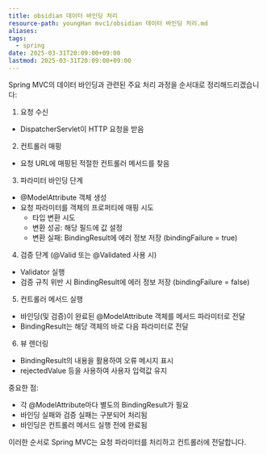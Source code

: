 ```yaml
---
title: obsidian 데이터 바인딩 처리
resource-path: youngHan mvc1/obsidian 데이터 바인딩 처리.md
aliases:
tags:
  - spring
date: 2025-03-31T20:09:00+09:00
lastmod: 2025-03-31T20:09:00+09:00
---
```

Spring MVC의 데이터 바인딩과 관련된 주요 처리 과정을 순서대로 정리해드리겠습니다:

1. 요청 수신
- DispatcherServlet이 HTTP 요청을 받음

2. 컨트롤러 매핑
- 요청 URL에 매핑된 적절한 컨트롤러 메서드를 찾음

3. 파라미터 바인딩 단계
- @ModelAttribute 객체 생성
- 요청 파라미터를 객체의 프로퍼티에 매핑 시도
  - 타입 변환 시도
  - 변환 성공: 해당 필드에 값 설정
  - 변환 실패: BindingResult에 에러 정보 저장 (bindingFailure = true)

4. 검증 단계 (@Valid 또는 @Validated 사용 시)
- Validator 실행 
- 검증 규칙 위반 시 BindingResult에 에러 정보 저장 (bindingFailure = false)

5. 컨트롤러 메서드 실행
- 바인딩(및 검증)이 완료된 @ModelAttribute 객체를 메서드 파라미터로 전달
- BindingResult는 해당 객체의 바로 다음 파라미터로 전달

6. 뷰 렌더링
- BindingResult의 내용을 활용하여 오류 메시지 표시
- rejectedValue 등을 사용하여 사용자 입력값 유지

중요한 점:
- 각 @ModelAttribute마다 별도의 BindingResult가 필요
- 바인딩 실패와 검증 실패는 구분되어 처리됨
- 바인딩은 컨트롤러 메서드 실행 전에 완료됨

이러한 순서로 Spring MVC는 요청 파라미터를 처리하고 컨트롤러에 전달합니다.